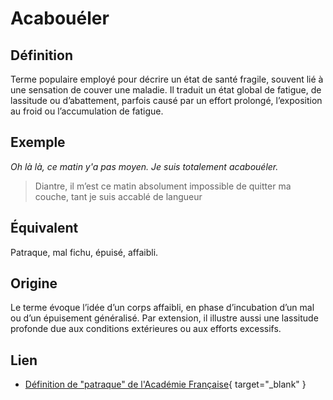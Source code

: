 # Acabouéler

## Définition

Terme populaire employé pour décrire un état de santé fragile, souvent lié à une sensation de couver une maladie. Il traduit un état global de fatigue, de lassitude ou d’abattement, parfois causé par un effort prolongé, l’exposition au froid ou l’accumulation de fatigue.

## Exemple

_Oh là là, ce matin y'a pas moyen. Je suis totalement acabouéler._
> Diantre, il m’est ce matin absolument impossible de quitter ma couche, tant je suis accablé de langueur

## Équivalent

Patraque, mal fichu, épuisé, affaibli.

## Origine

Le terme évoque l’idée d’un corps affaibli, en phase d’incubation d’un mal ou d’un épuisement généralisé. Par extension, il illustre aussi une lassitude profonde due aux conditions extérieures ou aux efforts excessifs.

## Lien

* [Définition de "patraque" de l'Académie Française](https://www.dictionnaire-academie.fr/article/A9P1000){ target="_blank" }
